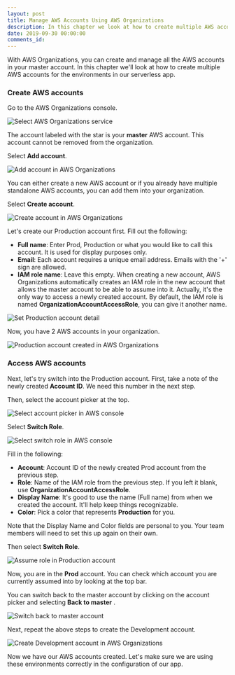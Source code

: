 ```yaml
---
layout: post
title: Manage AWS Accounts Using AWS Organizations
description: In this chapter we look at how to create multiple AWS accounts for the environments in your Serverless Framework app. We'll be using the AWS Organizations console for this.
date: 2019-09-30 00:00:00
comments_id: 
---
```


With AWS Organizations, you can create and manage all the AWS accounts in your master account. In this chapter we'll look at how to create multiple AWS accounts for the environments in our serverless app.

### Create AWS accounts

Go to the AWS Organizations console.

![Select AWS Organizations service](/assets/best-practices/create-and-manage-aws-accounts-using-aws-organizations-1.png)

The account labeled with the star is your **master** AWS account. This account cannot be removed from the organization.

Select **Add account**.

![Add account in AWS Organizations](/assets/best-practices/create-and-manage-aws-accounts-using-aws-organizations-2.png)

You can either create a new AWS account or if you already have multiple standalone AWS accounts, you can add them into your organization.

Select **Create account**.

![Create account in AWS Organizations](/assets/best-practices/create-and-manage-aws-accounts-using-aws-organizations-3.png)

Let's create our Production account first. Fill out the following:

- **Full name**: Enter Prod, Production or what you would like to call this account. It is used for display purposes only.
- **Email**: Each account requires a unique email address. Emails with the '+' sign are allowed.
- **IAM role name**: Leave this empty. When creating a new account, AWS Organizations automatically creates an IAM role in the new account that allows the master account to be able to assume into it. Actually, it's the only way to access a newly created account. By default, the IAM role is named **OrganizationAccountAccessRole**, you can give it another name.

![Set Production account detail](/assets/best-practices/create-and-manage-aws-accounts-using-aws-organizations-4.png)

Now, you have 2 AWS accounts in your organization.

![Production account created in AWS Organizations](/assets/best-practices/create-and-manage-aws-accounts-using-aws-organizations-5.png)

### Access AWS accounts

Next, let's try switch into the Production account. First, take a note of the newly created **Account ID**. We need this number in the next step.

Then, select the account picker at the top.

![Select account picker in AWS console](/assets/best-practices/create-and-manage-aws-accounts-using-aws-organizations-6.png)

Select **Switch Role**.

![Select switch role in AWS console](/assets/best-practices/create-and-manage-aws-accounts-using-aws-organizations-7.png)

Fill in the following:

- **Account**: Account ID of the newly created Prod account from the previous step.
- **Role**: Name of the IAM role from the previous step. If you left it blank, use **OrganizationAccountAccessRole**.
- **Display Name**: It's good to use the name (Full name) from when we created the account. It'll help keep things recognizable.
- **Color**: Pick a color that represents **Production** for you.

Note that the Display Name and Color fields are personal to you. Your team members will need to set this up again on their own.

Then select **Switch Role**.

![Assume role in Production account](/assets/best-practices/create-and-manage-aws-accounts-using-aws-organizations-8.png)

Now, you are in the **Prod** account. You can check which account you are currently assumed into by looking at the top bar.

You can switch back to the master account by clicking on the account picker and selecting **Back to master** .

![Switch back to master account](/assets/best-practices/create-and-manage-aws-accounts-using-aws-organizations-9.png)

Next, repeat the above steps to create the Development account.

![Create Development account in AWS Organizations](/assets/best-practices/create-and-manage-aws-accounts-using-aws-organizations-10.png)

Now we have our AWS accounts created. Let's make sure we are using these environments correctly in the configuration of our app.
